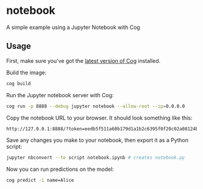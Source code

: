 # notebook

A simple example using a Jupyter Notebook with Cog

## Usage

First, make sure you've got the [latest version of Cog](https://github.com/replicate/cog#install) installed.

Build the image:

```sh
cog build
```

Run the Jupyter notebook server with Cog:

```sh
cog run -p 8888 --debug jupyter notebook --allow-root --ip=0.0.0.0
```

Copy the notebook URL to your browser. It should look something like this:

```sh
http://127.0.0.1:8888/?token=eedb5f511a60b179d1a1b2c6395f0f20c02a08124bae6896
```

Save any changes you make to your notebook, then export it as a Python script:

```sh
jupyter nbconvert --to script notebook.ipynb # creates notebook.py
```

Now you can run predictions on the model:

```sh
cog predict -i name=Alice
```
